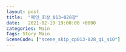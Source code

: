 ```yaml
---
layout: post
title:  "메인_회상_013~028장"
date:   2021-02-19 19:00:00 +0000
categories: Main
Tags: Story Main
SceneCode: ["scene_skip_cp013-028_q1_s10"]
---
```

